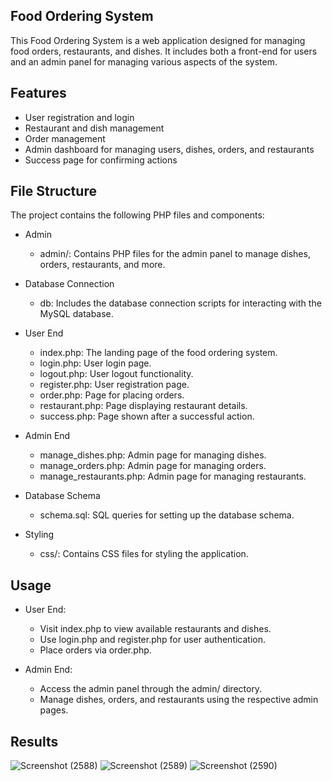## Food Ordering System
This Food Ordering System is a web application designed for managing food orders, restaurants, and dishes. It includes both a front-end for users and an admin panel for managing various aspects of the system.

## Features
- User registration and login
- Restaurant and dish management
- Order management
- Admin dashboard for managing users, dishes, orders, and restaurants
- Success page for confirming actions

## File Structure
The project contains the following PHP files and components:

- Admin
  - admin/: Contains PHP files for the admin panel to manage dishes, orders, restaurants, and more.

- Database Connection
  - db: Includes the database connection scripts for interacting with the MySQL database.
  
- User End
  - index.php: The landing page of the food ordering system.
  - login.php: User login page.
  - logout.php: User logout functionality.
  - register.php: User registration page.
  - order.php: Page for placing orders.
  - restaurant.php: Page displaying restaurant details.
  - success.php: Page shown after a successful action.

- Admin End
  - manage_dishes.php: Admin page for managing dishes.
  - manage_orders.php: Admin page for managing orders.
  - manage_restaurants.php: Admin page for managing restaurants.

- Database Schema
  - schema.sql: SQL queries for setting up the database schema.

- Styling
  - css/: Contains CSS files for styling the application.

## Usage
- User End:
  - Visit index.php to view available restaurants and dishes.
  - Use login.php and register.php for user authentication.
  - Place orders via order.php.

- Admin End:
  - Access the admin panel through the admin/ directory.
  - Manage dishes, orders, and restaurants using the respective admin pages.

## Results 
![Screenshot (2588)](https://github.com/user-attachments/assets/e5e86c71-d2cf-4ff2-84de-c1319315a765)
![Screenshot (2589)](https://github.com/user-attachments/assets/3bb507ee-9c90-438e-9842-0f0c76923596)
![Screenshot (2590)](https://github.com/user-attachments/assets/1669c3e8-2a0f-4afb-a8f0-ad376bb93f35)
